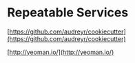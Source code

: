 #  Repeatable Services

[https://github.com/audreyr/cookiecutter](https://github.com/audreyr/cookiecutter)

[http://yeoman.io/](http://yeoman.io/)
